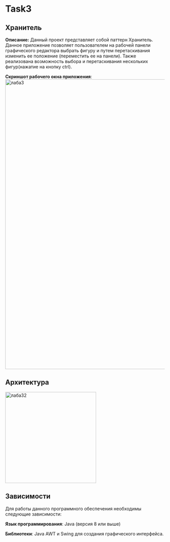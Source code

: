 # Task3
## Хранитель
**Описание:** Данный проект представляет собой паттерн Хранитель. Данное приложение позволяет пользователем на рабочей панели графического редактора выбрать фигуру и путем перетаскивания изменить ее положение (переместить ее на панели). 
Также реализована возможность выбора и перетаскивания нескольких фигур(нажатие на кнопку ctrl).


**Скриншот рабочего окна приложения**:<img width="913" alt="лаба3" src="https://github.com/user-attachments/assets/59ca76fd-45b3-4006-8eea-2666da2ad359" />


## Архитектура
<img width="287" alt="лаба32" src="https://github.com/user-attachments/assets/2d4c4342-fe99-4947-aa8b-0e90a4ba2941" />


## Зависимости
Для работы данного программного обеспечения необходимы следующие зависимости:

**Язык программирования**: Java (версия 8 или выше)

**Библиотеки**: Java AWT и Swing для создания графического интерфейса.
